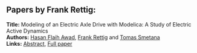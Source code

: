 <h2>Papers by Frank Rettig:</h2>
<p>
<b>Title:</b> Modeling of an Electric Axle Drive with Modelica: A Study of Electric Active Dynamics<br />
<b>Authors:</b> <a href="../authors/author_14.html">Hasan Flaih Awad</a>, <a href="../authors/author_256.html">Frank Rettig</a> and <a href="../authors/author_288.html">Tomas Smetana</a><br />
<b>Links:</b> <a href="../abstracts/abstract_8.pdf">Abstract</a>, <a href="../submissions/ECP1409671_AwadRettigSmetana.pdf">Full paper</a>
</p>